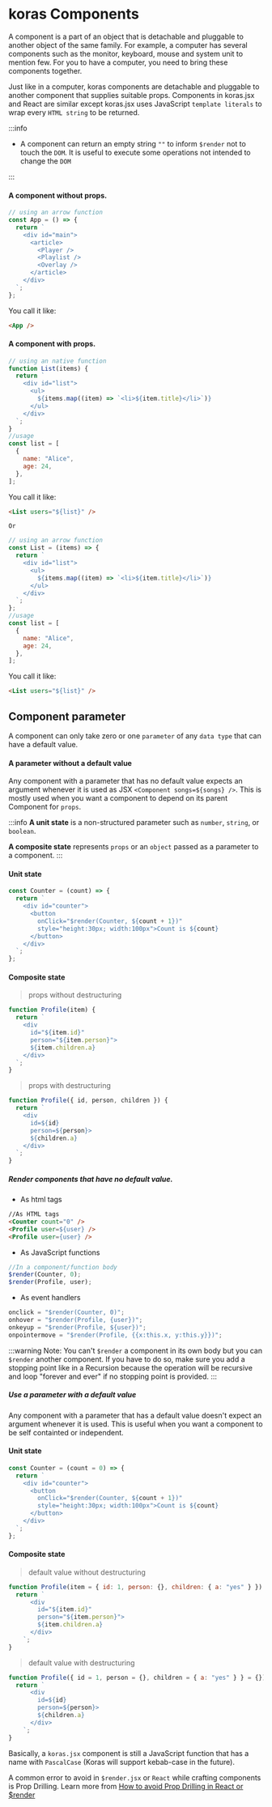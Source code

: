 # koras Components

A component is a part of an object that is detachable and pluggable to another object of the same family. For example, a computer has several components such as the monitor, keyboard, mouse and system unit to mention few. For you to have a computer, you need to bring these components together.

Just like in a computer, koras components are detachable and pluggable to another component that supplies suitable props. Components in koras.jsx and React are similar except koras.jsx uses JavaScript `template literals` to wrap every `HTML string` to be returned.

:::info

- A component can return an empty string `""` to inform `$render` not to touch the `DOM`. It is useful to execute some operations not intended to change the `DOM`

:::

#### A component without props.

```js
// using an arrow function
const App = () => {
  return `
    <div id="main">
      <article>
        <Player />
        <Playlist />
        <Overlay />
      </article>
    </div>
  `;
};
```

You call it like:

```html
<App />
```

#### A component with props.

```js
// using an native function
function List(items) {
  return `
    <div id="list">
      <ul>
        ${items.map((item) => `<li>${item.title}</li>`)}
      </ul>
    </div>
  `;
}
//usage
const list = [
  {
    name: "Alice",
    age: 24,
  },
];
```

You call it like:

```html
<List users="${list}" />
```

`Or`

```js
// using an arrow function
const List = (items) => {
  return `
    <div id="list">
      <ul>
        ${items.map((item) => `<li>${item.title}</li>`)}
      </ul>
    </div>
  `;
};
//usage
const list = [
  {
    name: "Alice",
    age: 24,
  },
];
```

You call it like:

```html
<List users="${list}" />
```

## Component parameter

A component can only take zero or one `parameter` of any `data type` that can have a default value.

#### A parameter without a default value

Any component with a parameter that has no default value expects an argument whenever it is used as JSX `<Component songs=${songs} />`. This is mostly used when you want a component to depend on its parent Component for `props`.

:::info
**A unit state** is a non-structured parameter such as `number`, `string`, or `boolean`.

**A composite state** represents `props` or an `object` passed as a parameter to a component.
:::

#### Unit state

```js
const Counter = (count) => {
  return `
    <div id="counter">
      <button 
        onClick="$render(Counter, ${count + 1})" 
        style="height:30px; width:100px">Count is ${count}
      </button>
    </div>
  `;
};
```

#### Composite state

> props without destructuring

```js
function Profile(item) {
  return `
    <div 
      id="${item.id}" 
      person="${item.person}"> 
      ${item.children.a} 
    </div>
  `;
}
```

> props with destructuring

```js
function Profile({ id, person, children }) {
  return `
    <div 
      id=${id} 
      person=${person}> 
      ${children.a} 
    </div>
  `;
}
```

##### Render components that have no default value.

- As html tags

```md
//As HTML tags
<Counter count="0" />
<Profile user=${user} />
<Profile user={user} />
```

- As JavaScript functions

```js
//In a component/function body
$render(Counter, 0);
$render(Profile, user);
```

- As event handlers

```js
onclick = "$render(Counter, 0)";
onhover = "$render(Profile, {user})";
onkeyup = "$render(Profile, ${user})";
onpointermove = "$render(Profile, {{x:this.x, y:this.y}})";
```

:::warning
Note: You can't `$render` a component in its own body but you can `$render` another component. If you have to do so, make sure you add a stopping point like in a Recursion because the operation will be recursive and loop "forever and ever" if no stopping point is provided.
:::

##### Use a parameter with a default value

Any component with a parameter that has a default value doesn't expect an argument whenever it is used. This is useful when you want a component to be self containted or independent.

#### Unit state

```js
const Counter = (count = 0) => {
  return `
    <div id="counter">
      <button 
        onClick="$render(Counter, ${count + 1})" 
        style="height:30px; width:100px">Count is ${count}
      </button>
    </div>
  `;
};
```

#### Composite state

> default value without destructuring

```js
function Profile(item = { id: 1, person: {}, children: { a: "yes" } }) {
  return `
      <div 
        id="${item.id}" 
        person="${item.person}"> 
        ${item.children.a} 
      </div>
    `;
}
```

> default value with destructuring

```js
function Profile({ id = 1, person = {}, children = { a: "yes" } } = {}) {
  return `
      <div 
        id=${id} 
        person=${person}> 
        ${children.a} 
      </div>
    `;
}
```

Basically, a `koras.jsx` component is still a JavaScript function that has a name with `PascalCase` (Koras will support kebab-case in the future).

A common error to avoid in `$render.jsx` or `React` while crafting components is Prop Drilling. Learn more from [How to avoid Prop Drilling in React or $render](https://www.freecodecamp.org/news/avoid-prop-drilling-in-react/)

